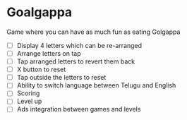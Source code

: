 # Goalgappa
Game where you can have as much fun as eating Golgappa

* [ ] Display 4 letters which can be re-arranged
* [ ] Arrange letters on tap
* [ ] Tap arranged letters to revert them back
* [ ] X button to reset
* [ ] Tap outside the letters to reset
* [ ] Ability to switch language between Telugu and English
* [ ] Scoring
* [ ] Level up
* [ ] Ads integration between games and levels
